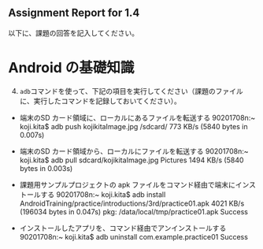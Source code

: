 Assignment Report for 1.4
------

以下に、課題の回答を記入してください。

Android の基礎知識
======

4. `adb`コマンドを使って、下記の項目を実行してください（課題のファイルに、実行したコマンドを記録しておいてください）。

* 端末のSD カード領域に、ローカルにあるファイルを転送する
90201708n:~ koji.kita$ adb push kojikitaImage.jpg /sdcard/
773 KB/s (5840 bytes in 0.007s)

* 端末のSD カード領域から、ローカルにファイルを転送する
90201708n:~ koji.kita$ adb pull sdcard/kojikitaImage.jpg Pictures
1494 KB/s (5840 bytes in 0.003s)

* 課題用サンプルプロジェクトの apk ファイルをコマンド経由で端末にインストールする
90201708n:~ koji.kita$ adb install AndroidTraining/practice/introductions/3rd/practice01.apk
4021 KB/s (196034 bytes in 0.047s)
	pkg: /data/local/tmp/practice01.apk
Success

* インストールしたアプリを、コマンド経由でアンインストールする
90201708n:~ koji.kita$ adb uninstall com.example.practice01
Success

